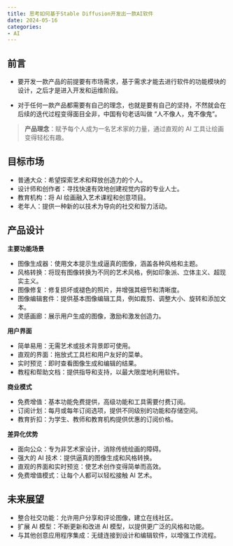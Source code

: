 ```yaml
---
title: 思考如何基于Stable Diffusion开发出一款AI软件
date: 2024-05-16
categories:
- AI
---
```


## 前言

- 要开发一款产品的前提要有市场需求，基于需求才能去进行软件的功能模块的设计，之后才是进入开发和运维阶段。

- 对于任何一款产品都需要有自己的理念，也就是要有自己的坚持，不然就会在后续的迭代过程变得面目全非，中国有句老话叫做 “人不像人，鬼不像鬼”。

> **产品理念**：赋予每个人成为一名艺术家的力量，通过直观的 AI 工具让绘画变得轻松有趣。

## 目标市场

- 普通大众：希望探索艺术和释放创造力的个人。
- 设计师和创作者：寻找快速有效地创建视觉内容的专业人士。
- 教育机构：将 AI 绘画融入艺术课程和创意项目。
- 老年人：提供一种新的以技术为导向的社交和智力活动。

## 产品设计

**主要功能场景**

- 图像生成器：使用文本提示生成逼真的图像，涵盖各种风格和主题。
- 风格转换：将现有图像转换为不同的艺术风格，例如印象派、立体主义、超现实主义。
- 图像修复：修复损坏或褪色的照片，并增强其细节和清晰度。
- 图像编辑套件：提供基本图像编辑工具，例如裁剪、调整大小、旋转和添加文本。
- 灵感画廊：展示用户生成的图像，激励和激发创造力。

**用户界面**

- 简单易用：无需艺术或技术背景即可使用。
- 直观的界面：拖放式工具栏和用户友好的菜单。
- 实时预览：即时查看图像生成和编辑的结果。
- 教程和帮助文档：提供指导和支持，以最大限度地利用软件。

**商业模式**

- 免费增值：基本功能免费提供，高级功能和工具需要付费订阅。
- 订阅计划：每月或每年订阅选项，提供不同级别的功能和存储空间。
- 教育折扣：为学生、教师和教育机构提供优惠的订阅价格。

**差异化优势**

- 面向公众：专为非艺术家设计，消除传统绘画的障碍。
- 强大的 AI 技术：提供逼真的图像生成和风格转换。
- 直观的界面和实时预览：使艺术创作变得简单而高效。
- 免费增值模式：让每个人都可以轻松接触 AI 艺术。

## 未来展望

- 整合社交功能：允许用户分享和评论图像，建立在线社区。
- 扩展 AI 模型：不断更新和改进 AI 模型，以提供更广泛的风格和功能。
- 与其他创意应用程序集成：无缝连接到设计和编辑软件，以增强工作流程。
